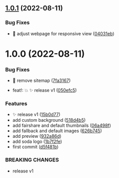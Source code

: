 ## [1.0.1](https://github.com/fairdataihub/og-image/compare/v1.0.0...v1.0.1) (2022-08-11)

### Bug Fixes

- 🐛 adjust webpage for responsive view ([04031eb](https://github.com/fairdataihub/og-image/commit/04031ebc99ee3ab3d5810b12f51b395e76028be3))

# 1.0.0 (2022-08-11)

### Bug Fixes

- 🐛 remove sitemap ([7fa3167](https://github.com/fairdataihub/og-image/commit/7fa31679e8553d907c815ad695341daad75b5c0c))

- feat!: 💥 ✨ release v1 ([050efc5](https://github.com/fairdataihub/og-image/commit/050efc503e1b7c59cedf374cc34021f2d996f728))

### Features

- ✨ release v1 ([15b0d77](https://github.com/fairdataihub/og-image/commit/15b0d77f36167b7232a40f0505808197a7bb764f))
- add custom background ([518d4b5](https://github.com/fairdataihub/og-image/commit/518d4b5ea1873f7bba414112c0c67c5789c093fd))
- add fairshare and default thumbnails ([06a498f](https://github.com/fairdataihub/og-image/commit/06a498f6b24e2f678e4e60d9acd26275a323b4bf))
- add fallback and default images ([626b745](https://github.com/fairdataihub/og-image/commit/626b7459342300aadb65fb63ef9592577295ebaa))
- add preview ([932a86d](https://github.com/fairdataihub/og-image/commit/932a86d47dcfd1bd190594aeda87b4e3dd35f06e))
- add soda logo ([1b7f2fe](https://github.com/fairdataihub/og-image/commit/1b7f2fe95ce354426a2eb1eb75d670c45116ac5d))
- first commit ([d5f481b](https://github.com/fairdataihub/og-image/commit/d5f481bd24c22036ab770c214e27eba4bccced61))

### BREAKING CHANGES

- release v1
